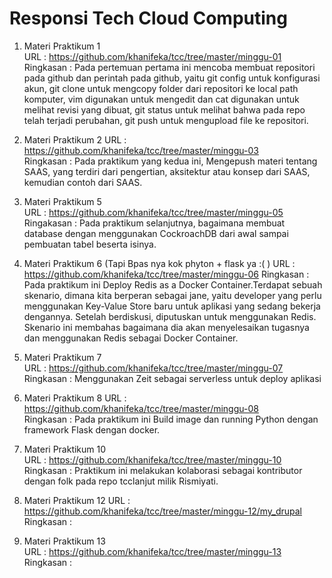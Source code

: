 # Responsi Tech Cloud Computing  

1. Materi Praktikum 1  
URL       : https://github.com/khanifeka/tcc/tree/master/minggu-01  
Ringkasan : Pada pertemuan pertama ini mencoba membuat repositori pada github dan perintah pada github, yaitu git config untuk konfigurasi akun, git clone untuk mengcopy folder dari repositori ke local path komputer, vim digunakan untuk mengedit dan cat digunakan untuk melihat revisi yang dibuat, git status untuk melihat bahwa pada repo telah terjadi perubahan, git push untuk mengupload file ke repositori.  

2. Materi Praktikum 2
URL       : https://github.com/khanifeka/tcc/tree/master/minggu-03  
Ringkasan : Pada praktikum yang kedua ini, Mengepush materi tentang SAAS, yang terdiri dari pengertian, aksitektur atau konsep dari SAAS, kemudian contoh dari SAAS.  

3. Materi Praktikum 5  
URL        : https://github.com/khanifeka/tcc/tree/master/minggu-05  
Ringakasan : Pada praktikum selanjutnya, bagaimana membuat database dengan menggunakan CockroachDB dari awal sampai pembuatan tabel beserta isinya. 

4. Materi Praktikum 6  (Tapi Bpas nya kok phyton + flask ya :( )
URL        : https://github.com/khanifeka/tcc/tree/master/minggu-06 
Ringkasan  : Pada praktikum ini Deploy Redis as a Docker Container.Terdapat sebuah skenario, dimana kita berperan sebagai jane, yaitu developer yang perlu menggunakan Key-Value Store baru untuk aplikasi yang sedang bekerja dengannya. Setelah berdiskusi, diputuskan untuk menggunakan Redis. Skenario ini membahas bagaimana dia akan menyelesaikan tugasnya dan menggunakan Redis sebagai Docker Container.  

5. Materi Praktikum 7  
URL        : https://github.com/khanifeka/tcc/tree/master/minggu-07  
Ringkasan  : Menggunakan Zeit sebagai serverless untuk deploy aplikasi  

6. Materi Praktikum 8
URL        : https://github.com/khanifeka/tcc/tree/master/minggu-08  
Ringkasan  : Pada praktikum ini Build image dan running Python dengan framework Flask dengan docker. 

7. Materi Praktikum 10  
URL        : https://github.com/khanifeka/tcc/tree/master/minggu-10  
Ringkasan  : Praktikum ini melakukan kolaborasi sebagai kontributor dengan folk pada repo tcclanjut milik Rismiyati.  

8. Materi Praktikum 12 
URL        : https://github.com/khanifeka/tcc/tree/master/minggu-12/my_drupal
Ringkasan   :

9. Materi Praktikum 13  
URL         : https://github.com/khanifeka/tcc/tree/master/minggu-13  
Ringkasan   : 


